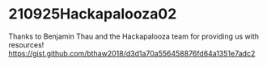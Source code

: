 # 210925Hackapalooza02

Thanks to Benjamin Thau and the Hackapalooza team for providing us with resources! https://gist.github.com/bthaw2018/d3d1a70a556458876fd64a1351e7adc2